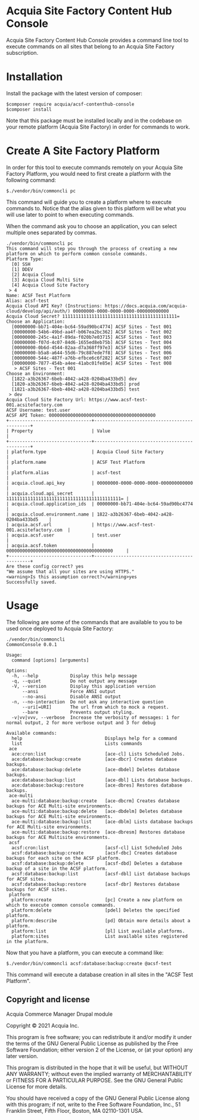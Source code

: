 # Acquia Site Factory Content Hub Console
Acquia Site Factory Content Hub Console provides a command line tool to execute commands on all sites that belong to an Acquia
Site Factory subscription. 

# Installation
Install the package with the latest version of composer:

    $composer require acquia/acsf-contenthub-console
    $composer install

Note that this package must be installed locally and in the codebase on your remote platform (Acquia Site Factory) in 
order for commands to work.

# Create A Site Factory Platform

In order for this tool to execute commands remotely on your Acquia Site Factory Platform, you would need to first create a 
platform with the following command:

    $./vendor/bin/commoncli pc
    
This command will guide you to create a platform where to execute commands to. Notice that the alias given to this 
platform will be what you will use later to point to when executing commands.

When the command ask you to choose an application, you can select multiple ones separated by commas.    
    
    ./vendor/bin/commoncli pc
    This command will step you through the process of creating a new platform on which to perform common console commands.
    Platform Type:
      [0] SSH
      [1] DDEV
      [2] Acquia Cloud
      [3] Acquia Cloud Multi Site
      [4] Acquia Cloud Site Factory
     > 4
    Name: ACSF Test Platform
    Alias: acsf-test
    Acquia Cloud API Key? (Instructions: https://docs.acquia.com/acquia-cloud/develop/api/auth/) 00000000-0000-0000-0000-000000000000
    Acquia Cloud Secret? 1111111111111111111111111111111111111111111=
    Choose an Application:
      [00000000-bb71-404e-bc64-59ad90bc4774] ACSF Sites - Test 001
      [00000000-54b6-49bd-aa4f-b067ea2bc362] ACSF Sites - Test 002
      [00000000-245c-4a1f-89da-f020b7e03715] ACSF Sites - Test 003
      [00000000-f07d-4c07-84d6-1655ed8eb75b] ACSF Sites - Test 004
      [00000000-0b6d-4544-82aa-d7a368ff97e3] ACSF Sites - Test 005
      [00000000-b5a8-a644-55d6-79c887ede7f8] ACSF Sites - Test 006
      [00000000-544c-487f-a76b-efbce6c6f282] ACSF Sites - Test 007
      [00000000-7877-454b-a4ee-41abc01fe85e] ACSF Sites - Test 008
       > ACSF Sites - Test 001
    Choose an Environment:
      [1822-a3b26367-6beb-4042-a428-0204ba433bd5] dev
      [1820-a3b26367-6beb-4042-a428-0204ba433bd5] prod
      [1821-a3b26367-6beb-4042-a428-0204ba433bd5] test
     > dev
    Acquia Cloud Site Factory Url: https://www.acsf-test-001.acsitefactory.com
    ACSF Username: test.user
    ACSF API Token: 0000000000000000000000000000000000000000
    +-------------------------------+----------------------------------------------+
    | Property                      | Value                                        |
    +-------------------------------+----------------------------------------------+
    | platform.type                 | Acquia Cloud Site Factory                    |
    | platform.name                 | ACSF Test Platform                           |
    | platform.alias                | acsf-test                                    |
    | acquia.cloud.api_key          | 00000000-0000-0000-0000-000000000000         |
    | acquia.cloud.api_secret       | 1111111111111111111111111111111111111111111= |
    | acquia.cloud.application_ids  | 00000000-bb71-404e-bc64-59ad90bc4774         |
    | acquia.cloud.environment.name | 1822-a3b26367-6beb-4042-a428-0204ba433bd5    |
    | acquia.acsf.url               | https://www.acsf-test-001.acsitefactory.com  |
    | acquia.acsf.user              | test.user                            |
    | acquia.acsf.token             | 0000000000000000000000000000000000000000     |
    +-------------------------------+----------------------------------------------+
    Are these config correct? yes
    "We assume that all your sites are using HTTPS."
    <warning>Is this assumption correct?</warning>yes
    Successfully saved.

    
# Usage
The following are some of the commands that are available to you to be used once deployed to Acquia Site Factory:

    ./vendor/bin/commoncli 
    CommonConsole 0.0.1
    
    Usage:
      command [options] [arguments]
    
    Options:
      -h, --help            Display this help message
      -q, --quiet           Do not output any message
      -V, --version         Display this application version
          --ansi            Force ANSI output
          --no-ansi         Disable ANSI output
      -n, --no-interaction  Do not ask any interactive question
          --uri[=URI]       The url from which to mock a request.
          --bare            Prevents output styling.
      -v|vv|vvv, --verbose  Increase the verbosity of messages: 1 for normal output, 2 for more verbose output and 3 for debug
    
    Available commands:
      help                               Displays help for a command
      list                               Lists commands
     ace
      ace:cron:list                      [ace-cl] Lists Scheduled Jobs.
      ace:database:backup:create         [ace-dbcr] Creates database backups.
      ace:database:backup:delete         [ace-dbdel] Deletes database backups.
      ace:database:backup:list           [ace-dbl] Lists database backups.
      ace:database:backup:restore        [ace-dbres] Restores database backups.
     ace-multi
      ace-multi:database:backup:create   [ace-dbcrm] Creates database backups for ACE Multi-site environments.
      ace-multi:database:backup:delete   [ace-dbdelm] Deletes database backups for ACE Multi-site environments.
      ace-multi:database:backup:list     [ace-dblm] Lists database backups for ACE Multi-site environments.
      ace-multi:database:backup:restore  [ace-dbresm] Restores database backups for ACE Multisite environments.
     acsf
      acsf:cron:list                     [acsf-cl] List Scheduled Jobs
      acsf:database:backup:create        [acsf-dbc] Creates database backups for each site on the ACSF platform.
      acsf:database:backup:delete        [acsf-dbd] Deletes a database backup of a site in the ACSF platform.
      acsf:database:backup:list          [acsf-dbl] List database backups for ACSF sites.
      acsf:database:backup:restore       [acsf-dbr] Restores database backups for ACSF sites.
     platform
      platform:create                    [pc] Create a new platform on which to execute common console commands.
      platform:delete                    [pdel] Deletes the specified platform.
      platform:describe                  [pd] Obtain more details about a platform.
      platform:list                      [pl] List available platforms.
      platform:sites                     List available sites registered in the platform.

Now that you have a platform, you can execute a command like:

    $./vendor/bin/commoncli acsf:database:backup:create @acsf-test
   
This command will execute a database creation in all sites in the "ACSF Test Platform". 

## Copyright and license

Acquia Commerce Manager Drupal module

Copyright &copy; 2021 Acquia Inc.

This program is free software; you can redistribute it and/or modify
it under the terms of the GNU General Public License as published by
the Free Software Foundation; either version 2 of the License, or
(at your option) any later version.

This program is distributed in the hope that it will be useful,
but WITHOUT ANY WARRANTY; without even the implied warranty of
MERCHANTABILITY or FITNESS FOR A PARTICULAR PURPOSE.  See the
GNU General Public License for more details.

You should have received a copy of the GNU General Public License along
with this program; if not, write to the Free Software Foundation, Inc.,
51 Franklin Street, Fifth Floor, Boston, MA 02110-1301 USA.
